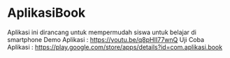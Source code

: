 # AplikasiBook
Aplikasi ini dirancang untuk mempermudah siswa untuk belajar di smartphone
Demo Aplikasi     : https://youtu.be/q8pHII77wnQ
Uji Coba Aplikasi : https://play.google.com/store/apps/details?id=com.aplikasi.book
